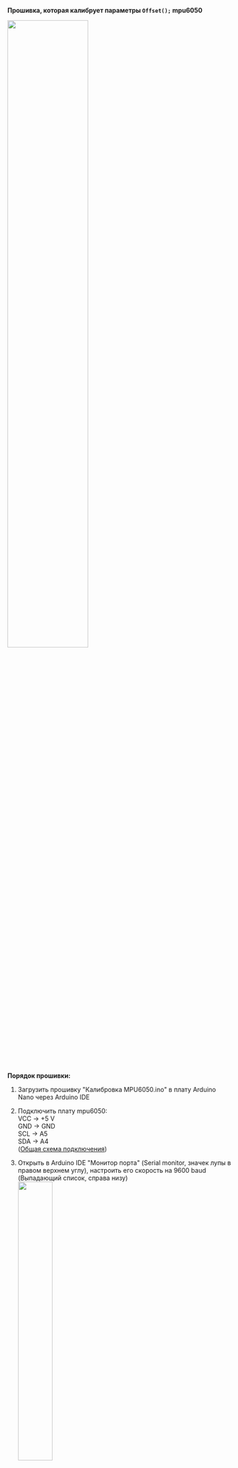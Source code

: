 <b>Прошивка, которая калибрует параметры <code>Offset();</code> mpu6050</b><br/>

<img src="https://user-images.githubusercontent.com/75369161/223324195-cd5b0da5-542c-4d15-8177-07544704d9f5.png" width=60% height=60%><br/>

<b>Порядок прошивки:</b>
1. Загрузить прошивку "Калибровка MPU6050.ino" в плату Arduino Nano через Arduino IDE
2. Подключить плату mpu6050:<br/>
  VCC -> +5 V<br/>
  GND -> GND<br/>
  SCL -> A5<br/>
  SDA -> A4<br/>
(<a href="https://github.com/CorsairLINK/VR/tree/main/%D0%A1%D1%85%D0%B5%D0%BC%D0%B0%20%D0%BF%D0%BE%D0%B4%D0%BA%D0%BB%D1%8E%D1%87%D0%B5%D0%BD%D0%B8%D1%8F">Общая схема подключения</a>)</br>
3. Открыть в Arduino IDE "Монитор порта" (Serial monitor, значек лупы в правом верхнем углу), настроить его скорость на 9600 baud (Выпадающий список, справа низу) </br>
<img src="https://user-images.githubusercontent.com/75369161/224603020-f0300285-eea6-46c5-b981-1c8ddb289b06.png" width=40% height=40%><br/>

4. Расположить неподвижно, горизонтально плату mpu6050. Исключить вибрации! </br>
5. Отправить любой символ в монитор порта. (Например цифру "1") <br/>  
<img src="https://user-images.githubusercontent.com/75369161/224603230-e267c0fe-8ad6-4d31-b13a-b1a61884c591.png" width=40% height=40%><br/>
      
7. По завершению, записать полученные оффсеты и внести изменения в <a href="https://github.com/CorsairLINK/VR/tree/main/%D0%9E%D1%81%D0%BD%D0%BE%D0%B2%D0%BD%D0%B0%D1%8F%20%D0%BF%D1%80%D0%BE%D1%88%D0%B8%D0%B2%D0%BA%D0%B0%20Arduino">основную прошивку</a> <br/>
<img src="https://user-images.githubusercontent.com/75369161/224603441-73079221-cab3-4057-a54c-e434fbe14247.png" width=40% height=40%><br/>
<img src="https://user-images.githubusercontent.com/75369161/224603952-099888a4-8671-4a6e-9beb-be310e01912e.png" width=40% height=40%><br/>

Идеально выполненая калибровка, выведет значения "Readings" примерно такими: <code>0, 0, 16384, 0, 0, 0</code>

Прошивка для калибровки взята из https://alexgyver.ru/arduino-mpu6050/

